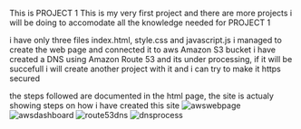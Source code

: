This is PROJECT 1
This is my very first project and there are more projects i will be doing to accomodate all the knowledge needed for PROJECT 1

i have only three files index.html, style.css and javascript.js
i managed to create the web page and connected it to aws Amazon S3 bucket
i have created a DNS using Amazon Route 53 and its under processing, if it will be succefull i will create another project with it and i can try to make it https secured

the steps followed are documented in the html page, the site is actualy showing steps on how i have created this site
![awswebpage](https://github.com/Gymnott1/Cloud-engineering-roadmap/assets/114360713/abf4283a-2d3e-4b79-856c-d77ca5345825)
![awsdashboard](https://github.com/Gymnott1/Cloud-engineering-roadmap/assets/114360713/88386eea-8f3f-43a2-8c42-b0c16812fde1)
![route53dns](https://github.com/Gymnott1/Cloud-engineering-roadmap/assets/114360713/69e1b7fa-e079-4c2c-9601-bb22f14a86c5)
![dnsprocess](https://github.com/Gymnott1/Cloud-engineering-roadmap/assets/114360713/87676349-cb1e-416e-b986-64ffad77482b)
